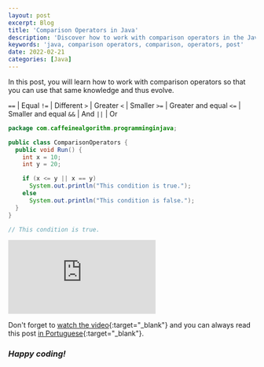 ```yaml
---
layout: post
excerpt: Blog
title: 'Comparison Operators in Java'
description: 'Discover how to work with comparison operators in the Java programming language. Get answers to your questions with the theory and examples presented.'
keywords: 'java, comparison operators, comparison, operators, post'
date: 2022-02-21
categories: [Java]
---
```


In this post, you will learn how to work with comparison operators so that you can use that same knowledge and thus evolve.

`==` | Equal
`!=` | Different
`>` | Greater
`<` | Smaller
`>=` | Greater and equal
`<=` | Smaller and equal
`&&` | And
`||` | Or

```java
package com.caffeinealgorithm.programminginjava;

public class ComparisonOperators {
  public void Run() {
    int x = 10;
    int y = 20;

    if (x <= y || x == y)
      System.out.println("This condition is true.");
    else
      System.out.println("This condition is false.");
  }
}

// This condition is true.
```

<div class="video-container">
  <iframe src="https://www.youtube.com/embed/Bxg4aC54Jgs" frameborder="0" allowfullscreen></iframe>
</div>

Don't forget to [watch the video](https://youtu.be/Bxg4aC54Jgs){:target="\_blank"} and you can always read this post [in Portuguese](https://caffeinealgorithm.com/blog/operadores-de-comparacao-em-java/){:target="\_blank"}.

### _Happy coding!_
